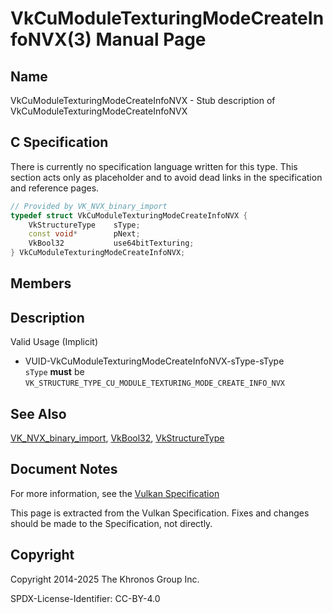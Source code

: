 # VkCuModuleTexturingModeCreateInfoNVX(3) Manual Page

## Name

VkCuModuleTexturingModeCreateInfoNVX - Stub description of VkCuModuleTexturingModeCreateInfoNVX



## [](#_c_specification)C Specification

There is currently no specification language written for this type. This section acts only as placeholder and to avoid dead links in the specification and reference pages.

```c++
// Provided by VK_NVX_binary_import
typedef struct VkCuModuleTexturingModeCreateInfoNVX {
    VkStructureType    sType;
    const void*        pNext;
    VkBool32           use64bitTexturing;
} VkCuModuleTexturingModeCreateInfoNVX;
```

## [](#_members)Members

## [](#_description)Description

Valid Usage (Implicit)

- [](#VUID-VkCuModuleTexturingModeCreateInfoNVX-sType-sType)VUID-VkCuModuleTexturingModeCreateInfoNVX-sType-sType  
  `sType` **must** be `VK_STRUCTURE_TYPE_CU_MODULE_TEXTURING_MODE_CREATE_INFO_NVX`

## [](#_see_also)See Also

[VK\_NVX\_binary\_import](https://registry.khronos.org/vulkan/specs/latest/man/html/VK_NVX_binary_import.html), [VkBool32](https://registry.khronos.org/vulkan/specs/latest/man/html/VkBool32.html), [VkStructureType](https://registry.khronos.org/vulkan/specs/latest/man/html/VkStructureType.html)

## [](#_document_notes)Document Notes

For more information, see the [Vulkan Specification](https://registry.khronos.org/vulkan/specs/latest/html/vkspec.html#VkCuModuleTexturingModeCreateInfoNVX)

This page is extracted from the Vulkan Specification. Fixes and changes should be made to the Specification, not directly.

## [](#_copyright)Copyright

Copyright 2014-2025 The Khronos Group Inc.

SPDX-License-Identifier: CC-BY-4.0